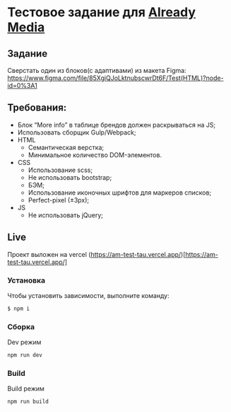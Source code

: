 # Тестовое задание для [Already Media](https://www.linkedin.com/company/already-media/)

## Задание

Сверстать один из блоков(с адаптивами) из макета Figma:
https://www.figma.com/file/85XgiQJoLktnubscwrDt6F/Test(HTML)?node-id=0%3A1

## Требования:

-   Блок “More info” в таблице брендов должен раскрываться на JS;
-   Использовать сборщик Gulp/Webpack;
-   HTML
    -   Семантическая верстка;
    -   Минимальное количество DOM-элементов.
-   CSS
    -   Использование scss;
    -   Не использовать bootstrap;
    -   БЭМ;
    -   Использование иконочных шрифтов для маркеров списков;
    -   Perfect-pixel (±3px);
-   JS
    -   Не использовать jQuery;

## Live

Проект выложен на vercel (https://am-test-tau.vercel.app/)[https://am-test-tau.vercel.app/]

### Установка

Чтобы установить зависимости, выполните команду:

```sh
$ npm i
```

### Сборка

Dev режим

```sh
npm run dev
```

### Build

Build режим

```sh
npm run build
```
